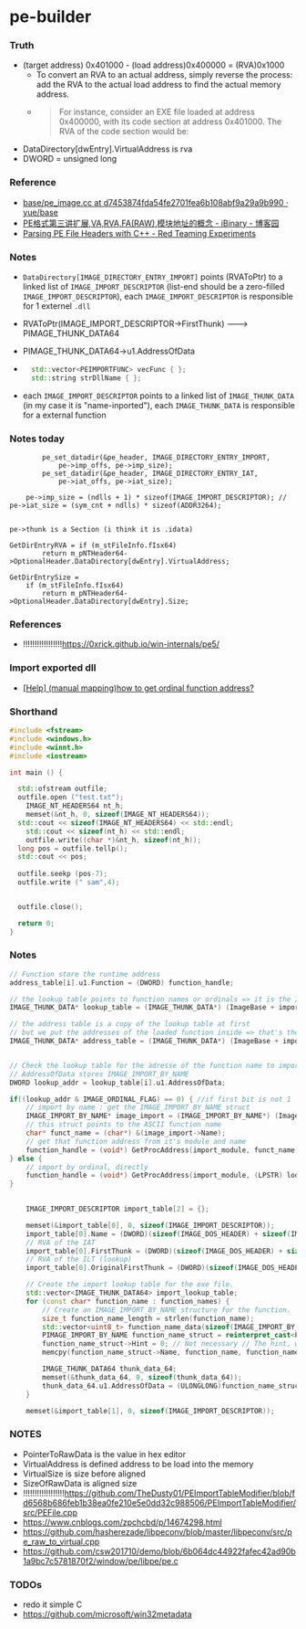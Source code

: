 pe-builder
==========

### Truth
- (target address) 0x401000 - (load address)0x400000  = (RVA)0x1000
  - To convert an RVA to an actual address, simply reverse the process: add the RVA to the actual load address to find the actual memory address.
  - > For instance, consider an EXE file loaded at address 0x400000, with its code section at address 0x401000. The RVA of the code section would be:
- DataDirectory[dwEntry].VirtualAddress is rva
- DWORD = unsigned long

### Reference
- [base/pe_image.cc at d7453874fda54fe2701fea6b108abf9a29a9b990 · yue/base](https://github.com/yue/base/blob/d7453874fda54fe2701fea6b108abf9a29a9b990/win/pe_image.cc)
- [PE格式第三讲扩展,VA,RVA,FA(RAW),模块地址的概念 - iBinary - 博客园](https://www.cnblogs.com/ibinary/p/7653693.html)
- [Parsing PE File Headers with C++ - Red Teaming Experiments](https://www.ired.team/miscellaneous-reversing-forensics/windows-kernel-internals/pe-file-header-parser-in-c++)

### Notes
- `DataDirectory[IMAGE_DIRECTORY_ENTRY_IMPORT]` points (RVAToPtr) to a linked list of `IMAGE_IMPORT_DESCRIPTOR` (list-end should be a zero-filled `IMAGE_IMPORT_DESCRIPTOR`), each `IMAGE_IMPORT_DESCRIPTOR` is responsible for 1 externel `.dll`
- RVAToPtr(IMAGE_IMPORT_DESCRIPTOR->FirstThunk) ---> PIMAGE_THUNK_DATA64
- PIMAGE_THUNK_DATA64->u1.AddressOfData
- ```cpp
    std::vector<PEIMPORTFUNC> vecFunc { };
    std::string strDllName { };
    ```


- each `IMAGE_IMPORT_DESCRIPTOR` points to a linked list of `IMAGE_THUNK_DATA` (in my case it is "name-inported"), each `IMAGE_THUNK_DATA` is responsible for a external function

### Notes today
            pe_set_datadir(&pe_header, IMAGE_DIRECTORY_ENTRY_IMPORT,
                pe->imp_offs, pe->imp_size);
            pe_set_datadir(&pe_header, IMAGE_DIRECTORY_ENTRY_IAT,
                pe->iat_offs, pe->iat_size);

        pe->imp_size = (ndlls + 1) * sizeof(IMAGE_IMPORT_DESCRIPTOR); // 
    pe->iat_size = (sym_cnt + ndlls) * sizeof(ADDR3264);


    pe->thunk is a Section (i think it is .idata)

    GetDirEntryRVA = if (m_stFileInfo.fIsx64)
			return m_pNTHeader64->OptionalHeader.DataDirectory[dwEntry].VirtualAddress;

    GetDirEntrySize = 
		if (m_stFileInfo.fIsx64)
			return m_pNTHeader64->OptionalHeader.DataDirectory[dwEntry].Size;

### References
- !!!!!!!!!!!!!!!!!https://0xrick.github.io/win-internals/pe5/

### Import exported dll
- [[Help] (manual mapping)how to get ordinal function address?](https://www.unknowncheats.me/forum/programming-for-beginners/365094-manual-mapping-ordinal-function-address.html)

### Shorthand
```cpp
#include <fstream> 
#include <windows.h>
#include <winnt.h>
#include <iostream>

int main () {

  std::ofstream outfile;
  outfile.open ("test.txt");
    IMAGE_NT_HEADERS64 nt_h;
	memset(&nt_h, 0, sizeof(IMAGE_NT_HEADERS64));
  std::cout << sizeof(IMAGE_NT_HEADERS64) << std::endl; 
    std::cout << sizeof(nt_h) << std::endl; 
	outfile.write((char *)&nt_h, sizeof(nt_h));
  long pos = outfile.tellp();
  std::cout << pos;
  
  outfile.seekp (pos-7);
  outfile.write (" sam",4);


  outfile.close();

  return 0;
}
```


### Notes
```cpp
// Function store the runtime address
address_table[i].u1.Function = (DWORD) function_handle;

// the lookup table points to function names or ordinals => it is the IDT
IMAGE_THUNK_DATA* lookup_table = (IMAGE_THUNK_DATA*) (ImageBase + import_descriptors[i].OriginalFirstThunk);

// the address table is a copy of the lookup table at first
// but we put the addresses of the loaded function inside => that's the IAT
IMAGE_THUNK_DATA* address_table = (IMAGE_THUNK_DATA*) (ImageBase + import_descriptors[i].FirstThunk);


// Check the lookup table for the adresse of the function name to import
// AddressOfData stores IMAGE_IMPORT_BY_NAME
DWORD lookup_addr = lookup_table[i].u1.AddressOfData;

if((lookup_addr & IMAGE_ORDINAL_FLAG) == 0) { //if first bit is not 1
	// import by name : get the IMAGE_IMPORT_BY_NAME struct
	IMAGE_IMPORT_BY_NAME* image_import = (IMAGE_IMPORT_BY_NAME*) (ImageBase + lookup_addr);
	// this struct points to the ASCII function name
	char* funct_name = (char*) &(image_import->Name);
	// get that function address from it's module and name
	function_handle = (void*) GetProcAddress(import_module, funct_name);
} else {
	// import by ordinal, directly
	function_handle = (void*) GetProcAddress(import_module, (LPSTR) lookup_addr);
}
	
```
```cpp
	IMAGE_IMPORT_DESCRIPTOR import_table[2] = {};

	memset(&import_table[0], 0, sizeof(IMAGE_IMPORT_DESCRIPTOR));
	import_table[0].Name = (DWORD)(sizeof(IMAGE_DOS_HEADER) + sizeof(IMAGE_NT_HEADERS64) + sizeof(IMAGE_SECTION_HEADER)); // The file offset of the DLL name in the exe file.
	// RVA of the IAT
	import_table[0].FirstThunk = (DWORD)(sizeof(IMAGE_DOS_HEADER) + sizeof(IMAGE_NT_HEADERS64) + sizeof(IMAGE_SECTION_HEADER) + sizeof(IMAGE_IMPORT_DESCRIPTOR)); // The file offset of the import lookup table.
	// RVA of the ILT (lookup)
	import_table[0].OriginalFirstThunk = (DWORD)(sizeof(IMAGE_DOS_HEADER) + sizeof(IMAGE_NT_HEADERS64) + sizeof(IMAGE_SECTION_HEADER) + sizeof(IMAGE_IMPORT_DESCRIPTOR)); // The file offset of the import lookup table.

	// Create the import lookup table for the exe file.
	std::vector<IMAGE_THUNK_DATA64> import_lookup_table;
	for (const char* function_name : function_names) {
		// Create an IMAGE_IMPORT_BY_NAME structure for the function.
		size_t function_name_length = strlen(function_name);
		std::vector<uint8_t> function_name_data(sizeof(IMAGE_IMPORT_BY_NAME) + function_name_length);
		PIMAGE_IMPORT_BY_NAME function_name_struct = reinterpret_cast<PIMAGE_IMPORT_BY_NAME>(function_name_data.data());
		function_name_struct->Hint = 0; // Not necessary // The hint, which is a 16-bit index into the export table of the DLL.
		memcpy(function_name_struct->Name, function_name, function_name_length + 1); // The name of the imported function

		IMAGE_THUNK_DATA64 thunk_data_64;
		memset(&thunk_data_64, 0, sizeof(thunk_data_64));
		thunk_data_64.u1.AddressOfData = (ULONGLONG)function_name_struct;  // RVA to an IMAGE_IMPORT_BY_NAME with the imported API name
	}

	memset(&import_table[1], 0, sizeof(IMAGE_IMPORT_DESCRIPTOR));
```

### NOTES
- PointerToRawData is the value in hex editor
- VirtualAddress is defined address to be load into the memory
- VirtualSize is size before aligned
- SizeOfRawData is aligned size
- !!!!!!!!!!!!!!!!!!https://github.com/TheDusty01/PEImportTableModifier/blob/fd6568b686feb1b38ea0fe210e5e0dd32c988506/PEImportTableModifier/src/PEFile.cpp
- https://www.cnblogs.com/zpchcbd/p/14674298.html
- https://github.com/hasherezade/libpeconv/blob/master/libpeconv/src/pe_raw_to_virtual.cpp
- https://github.com/csw201710/demo/blob/6b064dc44922fafec42ad90b1a9bc7c5781870f2/window/pe/libpe/pe.c

### TODOs
- redo it simple C
- https://github.com/microsoft/win32metadata

